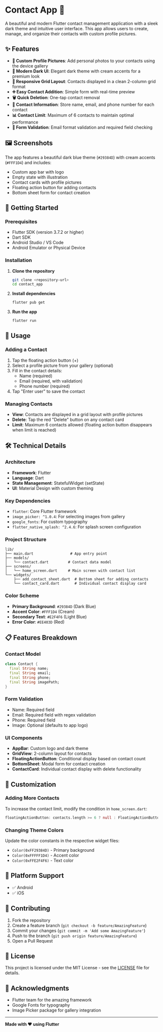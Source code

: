 # Contact App 📱

A beautiful and modern Flutter contact management application with a sleek dark theme and intuitive user interface. This app allows users to create, manage, and organize their contacts with custom profile pictures.

## ✨ Features

- **📸 Custom Profile Pictures**: Add personal photos to your contacts using the device gallery
- **🎨 Modern Dark UI**: Elegant dark theme with cream accents for a premium look
- **📱 Responsive Grid Layout**: Contacts displayed in a clean 2-column grid format
- **➕ Easy Contact Addition**: Simple form with real-time preview
- **🗑️ Quick Deletion**: One-tap contact removal
- **📧 Contact Information**: Store name, email, and phone number for each contact
- **📊 Contact Limit**: Maximum of 6 contacts to maintain optimal performance
- **🎯 Form Validation**: Email format validation and required field checking

## 🖼️ Screenshots

The app features a beautiful dark blue theme (`#29384D`) with cream accents (`#FFF1D4`) and includes:
- Custom app bar with logo
- Empty state with illustration
- Contact cards with profile pictures
- Floating action button for adding contacts
- Bottom sheet form for contact creation

## 🚀 Getting Started

### Prerequisites

- Flutter SDK (version 3.7.2 or higher)
- Dart SDK
- Android Studio / VS Code
- Android Emulator or Physical Device

### Installation

1. **Clone the repository**
   ```bash
   git clone <repository-url>
   cd contact_app
   ```

2. **Install dependencies**
   ```bash
   flutter pub get
   ```

3. **Run the app**
   ```bash
   flutter run
   ```

## 📱 Usage

### Adding a Contact
1. Tap the floating action button (+)
2. Select a profile picture from your gallery (optional)
3. Fill in the contact details:
   - Name (required)
   - Email (required, with validation)
   - Phone number (required)
4. Tap "Enter user" to save the contact

### Managing Contacts
- **View**: Contacts are displayed in a grid layout with profile pictures
- **Delete**: Tap the red "Delete" button on any contact card
- **Limit**: Maximum 6 contacts allowed (floating action button disappears when limit is reached)

## 🛠️ Technical Details

### Architecture
- **Framework**: Flutter
- **Language**: Dart
- **State Management**: StatefulWidget (setState)
- **UI**: Material Design with custom theming

### Key Dependencies
- `flutter`: Core Flutter framework
- `image_picker: ^1.0.4`: For selecting images from gallery
- `google_fonts`: For custom typography
- `flutter_native_splash: ^2.4.6`: For splash screen configuration

### Project Structure
```
lib/
├── main.dart                 # App entry point
├── models/
│   └── contact.dart         # Contact data model
├── screens/
│   └── home_screen.dart     # Main screen with contact list
└── widgets/
    ├── add_contact_sheet.dart  # Bottom sheet for adding contacts
    └── contact_card.dart       # Individual contact display card
```

### Color Scheme
- **Primary Background**: `#29384D` (Dark Blue)
- **Accent Color**: `#FFF1D4` (Cream)
- **Secondary Text**: `#E2F4F6` (Light Blue)
- **Error Color**: `#EE403D` (Red)

## 📋 Features Breakdown

### Contact Model
```dart
class Contact {
  final String name;
  final String email;
  final String phone;
  final String imagePath;
}
```

### Form Validation
- Name: Required field
- Email: Required field with regex validation
- Phone: Required field
- Image: Optional (defaults to app logo)

### UI Components
- **AppBar**: Custom logo and dark theme
- **GridView**: 2-column layout for contacts
- **FloatingActionButton**: Conditional display based on contact count
- **BottomSheet**: Modal form for contact creation
- **ContactCard**: Individual contact display with delete functionality

## 🔧 Customization

### Adding More Contacts
To increase the contact limit, modify the condition in `home_screen.dart`:
```dart
floatingActionButton: contacts.length >= 6 ? null : FloatingActionButton(...)
```

### Changing Theme Colors
Update the color constants in the respective widget files:
- `Color(0xFF29384D)` - Primary background
- `Color(0xFFFFF1D4)` - Accent color
- `Color(0xFFE2F4F6)` - Text color

## 📱 Platform Support

- ✅ Android
- ✅ iOS


## 🤝 Contributing

1. Fork the repository
2. Create a feature branch (`git checkout -b feature/AmazingFeature`)
3. Commit your changes (`git commit -m 'Add some AmazingFeature'`)
4. Push to the branch (`git push origin feature/AmazingFeature`)
5. Open a Pull Request

## 📄 License

This project is licensed under the MIT License - see the [LICENSE](LICENSE) file for details.

## 🙏 Acknowledgments

- Flutter team for the amazing framework
- Google Fonts for typography
- Image Picker package for gallery integration

---

**Made with ❤️ using Flutter**
